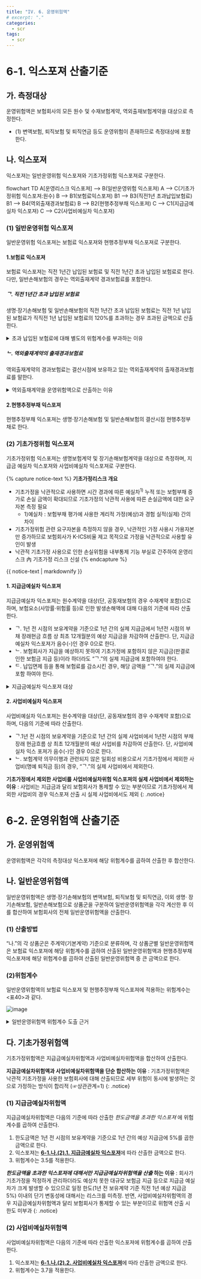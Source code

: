```yaml
---
title: "IV. 6. 운영위험액"
# excerpt: "."
categories:
  - scr
tags:
  - scr
---
```


<!--ul>
{% for document in site.kics %}
  {% if document.categories contains 'oper' %}
    <h2><a href="{{ document.url }}">{{ document.title }}</a></h2>
    <p>{{ document.excerpt | strip_html | truncatewords: 45, '...' }}</p>
  {% endif %}
{% endfor %}
</ul-->

# 6-1. 익스포져 산출기준

## 가. 측정대상
운영위험액은 보험회사의 모든 원수 및 수재보험계약, 역외출재보험계약을 대상으로 측정한다.
- (1) 변액보험, 퇴직보험 및 퇴직연금 등도 운영위험이 존재하므로 측정대상에 포함한다.

## 나. 익스포져
익스포져는 일반운영위험 익스포져와 기초가정위험 익스포져로 구분한다.

<div class="mermaid">
flowchart TD
    A[운영리스크 익스포져] --> B(일반운영위험 익스포져)
    A --> C(기초가정위험 익스포져:원수)
    B --> B1(보험료익스포져)
    B1 --> B3(직전1년 초과납입보험료)
    B1 --> B4(역외출재경과보험료)
    B --> B2(현행추정부채 익스포져)
    C --> C1(지급금예실차 익스포져)
    C --> C2(사업비예실차 익스포져)

</div>

### (1) 일반운영위험 익스포져
일반운영위험 익스포져는 보험료 익스포져와 현행추정부채 익스포져로 구분한다.
#### 1.보험료 익스포져
보험료 익스포져는 직전 1년간 납입된 보험료 및 직전 1년간 초과 납입된 보험료로 한다. 다만, 일반손해보험의 경우는 역외출재계약 경과보험료를 포함한다.
##### ᄀ. 직전 1년간 초과 납입된 보험료
생명·장기손해보험 및 일반손해보험의 직전 1년간 초과 납입된 보험료는 직전 1년 납입된 보험료가 직직전 1년 납입된 보험료의 120%를 초과하는 경우 초과된 금액으로 산출한다.

<details>
  <summary>초과 납입된 보험료에 대해 별도의 위험계수를 부과하는 이유</summary>
  <div markdown="1">
  {% capture notice-1 %}
- 운영리스크는 ‘부적절하거나 잘못된 내부의 절차, 인력 및 시스템 또는 외부의 사건으로 인해 발생하는 손실위험’으로 정의하고, 수입보험료 및 현행추정부채를 익스포져로 하는 위험계수 방식으로 산출
- 보험회사가 급격하게 성장하거나, 공격적으로 영업을 할 경우, 운영리스크가 추가로 발생할 가능성이 크므로 이를 반영하기 위해 수입보험료 성장금액(초과 납입된 보험료)을 별도의 익스포져로 사용하되,
  - 전년 대비 성장 폭이 큰 경우에만 리스크로 측정하기 위해 직전 1년 납입된 보험료가 직직전 1년 납입된 보험료의 120%를 초과하는 경우 그 초과된 금액을 익스포져로 사용
  {% endcapture %}
  <div class="notice">
    {{ notice-1 | markdownify }}
  </div>
  </div>
</details>

##### ᄂ. 역외출재계약의 출재경과보험료
역외출재계약의 경과보험료는 결산시점에 보유하고 있는 역외출재계약의 출재경과보험료를 말한다.

<details>
  <summary>역외출재계약을 운영위험액으로 산출하는 이유</summary>
  <div markdown="1">
  {% capture notice-1 %}
- 역외 재보험거래의 경우, 거래 특수성(국내 영업소 미설치 등으로 재보험금 정산 절차가 복잡하고 지급 지연 및 거절 사례도 발생)과 고정이하 미수금이 높은 특정을 고려하여 신용 위험을 차등화할 필요가 있으나,
- 신용리스크는 거래상대방 신용등급을 기초로 측정하기 때문에 역내·외 구분에 따라 신용 위험계수를 차등화할 수 없는 측면, 그리고 역외 재보험거래의 복잡성 및 법률문제 등은 운영리스크 특성에 더 부합하는 측면을 고려하여
  - K-ICS는 역외출재계약에 내재된 신용위험을 신용리스크가 아닌 운영리스크에서 측정하며, 역외재보험 경과보험료에 위험계수를 적용하여 산출
  {% endcapture %}

  <div class="notice">
    {{ notice-1 | markdownify }}
  </div>
  </div>
</details>


#### 2.현행추정부채 익스포져
현행추정부채 익스포져는 생명·장기손해보험 및 일반손해보험의 결산시점 현행추정부채로 한다.

### (2) 기초가정위험 익스포져
기초가정위험 익스포져는 생명보험계약 및 장기손해보험계약을 대상으로 측정하며, 지급금 예실차 익스포져와 사업비예실차 익스포져로 구분한다.

{% capture notice-text %}
**기초가정리스크 개요**
- 기초가정을 낙관적으로 사용하면 시간 경과에 따른 예실차<sup>1)</sup> 누적  또는 보험부채 증가로 손실 금액이 확대되므로 기초가정의 낙관적 사용에 따른 손실금액에 대한 요구자본 측정 필요
  - 1)예실차 : 보험부채 평가에 사용한 계리적 가정(예상)과 경험 실적(실제) 간의 차이
- 기초가정위험 관련 요구자본을 측정하지 않을 경우, 낙관적인 가정 사용시 가용자본만 증가하므로 보험회사가 K-ICS비율 제고 목적으로 가정을 낙관적으로 사용할 유인이 발생
- 낙관적 기초가정 사용으로 인한 손실위험을 내부통제 기능 부실로 간주하여 운영리스크 內 기초가정 리스크 신설
{% endcapture %}

<div class="notice">
  {{ notice-text | markdownify }}
</div>

#### 1. 지급금예실차 익스포져
지급금예실차 익스포져는 원수계약을 대상(단, 공동재보험의 경우 수재계약 포함)으로 하며, 보험요소(사망률·위험률 등)로 인한 발생손해액에 대해 다음의 기준에 따라 산출한다.
- ᄀ. 1년 전 시점의 보유계약을 기준으로 1년 간의 실제 지급금에서 1년전 시점의 부채 장래현금 흐름 상 최초 12개월분의 예상 지급금을 차감하여 산출한다. 단, 지급금예실차 익스포져가 음수(-)인 경우 0으로 한다.
- ᄂ. 보험회사가 지급을 예상하지 못하여 기초가정에 포함하지 않은 지급금(판결로 인한 보험금 지급 등)이라 하더라도 “ᄀ.”의 실제 지급금에 포함하여야 한다.
- ᄃ. 납입면제 등을 통해 보험료를 감소시킨 경우, 해당 금액을 “ᄀ.”의 실제 지급금에 포함 하여야 한다.  

<details>
  <summary>지급금예실차 익스포져 대상</summary>
  <div markdown="1">
  {% capture notice-1 %}

**기초가정리스크를 원수계약 대상(공동재보험의 경우 수재계약 포함)으로만 측정하는 이유** :
수재계약은 보험회사의 낙관적인 기초가정 사용과 무관하게 예상치 못한 대규모 사고에 노출 되는 특성, 보험료와 보험금의 변동성이 동시에 발생하는 특성 등을 고려하여 대상에서 제외함. 다만, 공동재보험 수재계약의 경우, 원수계약과 계약 특성이 동일하므로 기초가정리스크 측정대상에 포함
  {: .notice--primary}

**지급금예실차 익스포져 산출 시 보험요소로 인한 발생손해액만 포함하는 이유** :
투자요소는 보험료와 지급금을 종합적으로 고려해야 하며, 회사의 계리적 가정 外 감독기준 (공시이율 등)에 의해서도 예실차가 발생할 수 있으므로 산출대상에서 제외
{: .notice--primary}

**기초가정에 포함하지 않은 지급금을 지급금예실차위험 익스포져의 실제 지급금에 포함하는 이유** :
판결로 인한 보험금 지급 등 보험회사가 예상하지 못한 지급금은 기초가정에는 포함하지 않을 수 있으나, 회사가 통제할 수 없는 손실위험에 해당하므로 모두 포함할 필요
{: .notice--primary}

**보험료를 감소시킨 경우 해당 금액을 지급금예실차위험 익스포져의 실제 지급금에 포함하는 이유** :
보험회사가 기초가정리스크 축소를 위해 보험금을 지급하는 대신 보험료를 감액하는 방식을 선택할 수 있으므로 보험료를 감소시킨 경우 해당 금액을 실제 지급금에 포함
{: .notice--primary}
  {% endcapture %}

  <div class="notice">
    {{ notice-1 | markdownify }}
  </div>
  </div>
</details>

#### 2. 사업비예실차 익스포져
사업비예실차 익스포져는 원수계약을 대상(단, 공동재보험의 경우 수재계약 포함)으로 하며, 다음의 기준에 따라 산출한다.
- ᄀ.1년 전 시점의 보유계약을 기준으로 1년 간의 실제 사업비에서 1년전 시점의 부채 장래 현금흐름 상 최초 12개월분의 예상 사업비를 차감하여 산출한다. 단, 사업비예실차 익스 포져가 음수(-)인 경우 0으로 한다.
- ᄂ. 보험계약 의무이행과 관련되지 않은 일회성 비용으로서 기초가정에서 제외한 사업비(명예 퇴직금 등)의 경우, “ᄀ.”의 실제 사업비에서 제외한다.

**기초가정에서 제외한 사업비를 사업비예실차위험 익스포져의 실제 사업비에서 제외하는 이유** :
사업비는 지급금과 달리 보험회사가 통제할 수 있는 부분이므로 기초가정에서 제외한 사업비의 경우 익스포져 산출 시 실제 사업비에서도 제외
{: .notice}


# 6-2. 운영위험액 산출기준
## 가. 운영위험액
운영위험액은 각각의 측정대상 익스포져에 해당 위험계수를 곱하여 산출한 후 합산한다.

## 나. 일반운영위험액
일반운영위험액은 생명·장기손해보험의 변액보험, 퇴직보험 및 퇴직연금, 이외 생명· 장기손해보험, 일반손해보험으로 상품군을 구분하여 일반운영위험액을 각각 계산한 후 이를 합산하여 보험회사의 전체 일반운영위험액을 산출한다.
### (1) 산출방법
“나.”의 각 상품군은 주계약(기본계약) 기준으로 분류하며, 각 상품군별 일반운영위험액은 보험료 익스포져에 해당 위험계수를 곱하여 산출된 일반운영위험액과 현행추정부채 익스포져에 해당 위험계수를 곱하여 산출된 일반운영위험액 중 큰 금액으로 한다.
### (2)위험계수
 일반운영위험액의 보험료 익스포져 및 현행추정부채 익스포져에 적용하는 위험계수는 <표40>과 같다.

 ![image](https://user-images.githubusercontent.com/67420397/235455907-af3b6ba1-0310-4590-84b7-de079a395027.png)

 <details>
   <summary>일반운영위험액 위험계수 도출 근거</summary>
   <div markdown="1">
   {% capture notice-1 %}
- 생명·장기손보와 일반손보로 구분하여 보험료 및 부채 부문의 운영리스크를 산출하며, 각 부문별 위험계수의 수준은 ICS의 위험계수를 준용한다. 다만 국내의 경우 계약 유지율이 낮아 신계약 보험료 영향이 과도한 측면이 있어, ICS 위험계수 대비 보험료 부문은 낮추고, 부채 부문은 높여 보험료·부채 부문의 운영리스크 균형을 도모
- 또한 생명·장기 부문의 경우 변액 및 퇴직연금 상품은 일반적인 생명·장기 상품과 영업, 계약관리 및 자산운용 방식에 있어 차이가 있으므로, 변액 및 퇴직연금 상품은 독립된 단위로 운영위험액을 측정
- 역외출재 경과보험료 위험계수는 국내 보험회사 통계를 활용하여 아래와 같이 산출
  - 위험계수 = 경과보험료당 손해율 $$\cdot$$ 역내외출재손해액 미수금 회수율 차이

   {% endcapture %}

   <div class="notice">
     {{ notice-1 | markdownify }}
   </div>
   </div>
 </details>

## 다. 기초가정위험액
기초가정위험액은 지급금예실차위험액과 사업비예실차위험액을 합산하여 산출한다.

**지급금예실차위험액과 사업비예실차위험액을 단순 합산하는 이유** :
기초가정위험액은 낙관적 기초가정을 사용한 보험회사에 대해 산출되므로 세부 위험이 동시에 발생하는 것으로 가정하는 방식이 합리적 (☞상관관계=1)
{: .notice}

### (1) 지급금예실차위험액
지급금예실차위험액은 다음의 기준에 따라 산출한 _한도금액을 초과한 익스포져_ 에 위험계수를 곱하여 산출한다.
1. 한도금액은 1년 전 시점의 보유계약을 기준으로 1년 간의 예상 지급금에 5%를 곱한 금액으로 한다.
2. 익스포져는 [**6-1.나.(2).1. 지급금예실차 익스포져**](#1-지급금예실차-익스포져)에 따라 산출한 금액으로 한다.
3. 위험계수는 3.5를 적용한다.

**_한도금액을 초과한 익스포져에 대해서만 지급금예실차위험액을 산출_ 하는 이유** :
회사가 기초가정을 적정하게 관리하더라도 예상치 못한 대규모 보험금 지급 등으로 지급금 예실차가 크게 발생할 수 있으므로 일정 한도(1년 전 보유계약 기준 직전 1년 예상 지급금 5%) 이내의 단기 변동성에 대해서는 리스크를 미측정. 반면, 사업비예실차위험액의 경우 지급금예실차위험액과 달리 보험회사가 통제할 수 있는 부분이므로 위험액 산출 시 한도 미부과
{: .notice}

### (2) 사업비예실차위험액
사업비예실차위험액은 다음의 기준에 따라 산출한 익스포져에 위험계수를 곱하여 산출한다.
1. 익스포져는 [**6-1.나.(2).2. 사업비예실차 익스포져**](#2-사업비예실차-익스포져)에 따라 산출한 금액으로 한다.
2. 위험계수는 3.7을 적용한다.
